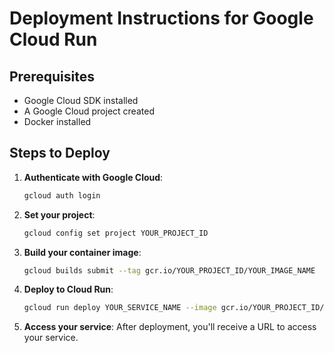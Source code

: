 # Deployment Instructions for Google Cloud Run

## Prerequisites
- Google Cloud SDK installed
- A Google Cloud project created
- Docker installed

## Steps to Deploy
1. **Authenticate with Google Cloud**:
   ```bash
   gcloud auth login
   ```

2. **Set your project**:
   ```bash
   gcloud config set project YOUR_PROJECT_ID
   ```

3. **Build your container image**:
   ```bash
   gcloud builds submit --tag gcr.io/YOUR_PROJECT_ID/YOUR_IMAGE_NAME
   ```

4. **Deploy to Cloud Run**:
   ```bash
   gcloud run deploy YOUR_SERVICE_NAME --image gcr.io/YOUR_PROJECT_ID/YOUR_IMAGE_NAME --platform managed
   ```

5. **Access your service**: 
   After deployment, you'll receive a URL to access your service.
